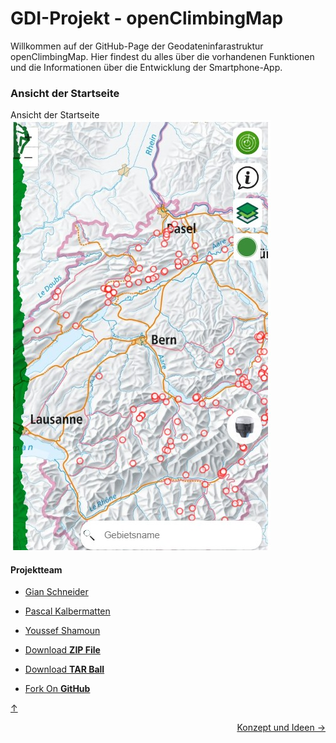 <a id="top"></a>

# GDI-Projekt - openClimbingMap

Willkommen auf der GitHub-Page der Geodateninfarastruktur openClimbingMap. Hier findest du alles über die vorhandenen Funktionen und die Informationen über die Entwicklung der Smartphone-App.

### Ansicht der Startseite

Ansicht der Startseite
![Ansicht der Startseite](public/startseite.jpg)

#### Projektteam

- [Gian Schneider](https://github.com/gianschneider)
- [Pascal Kalbermatten](https://github.com/pasika23)
- [Youssef Shamoun](https://github.com/YoussefShamoun)

- [Download **ZIP File**](https://github.com/gianschneider/openClimbingMap/archive/refs/heads/main.zip)
- [Download **TAR Ball**](https://github.com/orderedlist/minimal/tarball/master)
- [Fork On **GitHub**](https://github.com/gianschneider/openClimbingMap)

[↑](#top)

<div style="display: flex; justify-content: space-between;">
  <div>
  </div>
  <div>
    <a href="einleitung.html">Konzept und Ideen →</a>
  </div>
</div>

